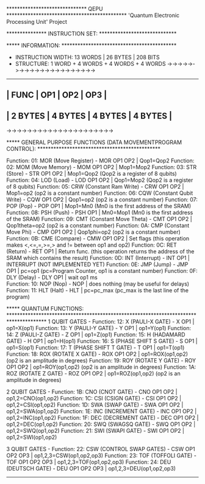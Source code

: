 ****************************** QEPU *********************************************
			'Quantum Electronic Processing Unit' Project


*************** INSTRUCTION SET: *****************************

***** INFORMATION: *******************************************
- INSTRUCTION WIDTH: 13 WORDS | 26 BYTES | 208 BITS
- STRUCTURE: 1 WORD + 4 WORDS + 4 WORDS + 4 WORDS
->->->->->->->->->->->->->->->->->->->->->
_________________________________________
|   FUNC  |   OP1   |   OP2   |    OP3  |
-----------------------------------------
| 2 BYTES | 4 BYTES | 4 BYTES | 4 BYTES |
-----------------------------------------
->->->->->->->->->->->->->->->->->->->->->

***** GENERAL PURPOSE FUNCTIONS (DATA MOVEMENTPROGRAM CONTROL): **********************************************

Function: 01: MOR (Move Register) 		 -	MOR OP1 OP2 | Qop1=Qop2
Function: 02: MOM (Move Memory)   		 -	MOM OP1 OP2 | Mop1=Mop2
Function: 03: STR (Store)		  		 -	STR OP1 OP2 | Mop1=Qop2 	(Qop2 is a register of 8 qubits)
Function: 04: LOD (Load)		  		 -  LOD OP1 OP2	| Qop1=Mop2 	(Qop2 is a register of 8 qubits)
Function: 05: CRW (Constant Ram Write)   -  CRW OP1 OP2 | Mop1=op2  	(op2 is a constant number)
Function: 06: CQW (Constant Qubit Write) -  CQW OP1 OP2 | Qop1=op2  	(op2 is a constant number)
Function: 07: POP (Pop)					 -  POP OP1 	| Mop1=Mn0  	(Mn0 is the first address of the SRAM) 
Function: 08: PSH (Push)				 -	PSH OP1		| Mn0=Mop1  	(Mn0 is the first address of the SRAM)
Function: 09: CMT (Constant Move Theta)	 -	CMT OP1 OP2 | Qop1theta=op2 (op2 is a constant number)
Function: 0A: CMP (Constant Move Phi)	 -  CMP OP1 OP2 | Qop1phi=op2   (op2 is a constant number)
Function: 0B: CME (Compare)				 -  CMW OP1 OP2 | Set flags     (this operation makes <,<=,=,>=,> and != between op1 and op2)
Function: 0C: RET (Return)				 -	RET OP1 	| Return func.  (this operation returns the address of the SRAM which contains the result)
Function: 0D: INT (Interrupt)			 -  INT OP1 	| INTERRUPT     (NOT IMPLEMENTED YET)
Function: 0E: JMP (Jump) 				 -  JMP OP1     | pc=op1        (pc=Program Counter, op1 is a constant number)
Function: 0F: DLY (Delay)				 - 	DLY OP1     | wait op1 ms   
Function: 10: NOP (Nop) 				 -	NOP         | does nothing  (may be useful for delays)
Function: 11: HLT (Halt) 				 -  HLT         | pc=pc_max     (pc_max is the last line of the program)

***** QUANTUM FUNCTIONS: **************************************************************************************
1 QUBIT GATES -
Function: 12:  X (PAULI-X GATE)			 - X OP1 		| op1=X(op1)
Function: 13:  Y (PAULI-Y GATE)			 - Y OP1 		| op1=Y(op1)
Function: 14:  Z (PAULI-Z GATE)			 - Z OP1 		| op1=Z(op1)
Function: 15:  H (HADAMARD GATE)		 - H OP1 		| op1=H(op1)
Function: 16:  S (PHASE SHIFT S GATE)	 - S OP1 		| op1=S(op1)
Function: 17:  T (PHASE SHIFT T GATE)	 - T OP1 		| op1=T(op1)
Function: 18:  ROX (ROTATE X GATE)		 - ROX OP1 OP2 	| op1=ROX(op1,op2) (op2 is an amplitude in degrees)
Function: 19:  ROY (ROTATE Y GATE)		 - ROY OP1 OP2  | op1=ROY(op1,op2) (op2 is an amplitude in degrees)
Function: 1A:  ROZ (ROTATE Z GATE) 		 - ROZ OP1 OP2  | op1=ROZ(op1,op2) (op2 is an amplitude in degrees)

2 QUBIT GATES -
Function: 1B:  CNO (CNOT GATE) 			 - CNO OP1 OP2 	| op1,2=CNO(op1,op2)
Function: 1C:  CSI (CSIGN GATE)		     - CSI OP1 OP2  | op1,2=CSI(op1,op2)
Function: 1D:  SWA (SWAP GATE)			 - SWA OP1 OP2  | op1,2=SWA(op1,op2)
Function: 1E:  INC (INCREMENT GATE)		 - INC OP1 OP2 	| op1,2=INC(op1,op2)
Function: 1F:  DEC (DECREMENT GATE)		 - DEC OP1 OP2 	| op1,2=DEC(op1,op2)
Function: 20:  SWQ (SWAGSQ GATE)		 - SWQ OP1 OP2 	| op1,2=SWQ(op1,op2)
Function: 21:  SWI (SWAPI GATE)			 - SWI OP1 OP2 	| op1,2=SWI(op1,op2)

3 QUBIT GATES -
Function: 22:  CSW (CONTROL SWAP GATES)	 - CSW OP1 OP2 OP3	| op1,2,3=CSW(op1,op2,op3)
Function: 23:  TOF (TOFFOLI GATE)		 - TOF OP1 OP2 OP3 	| op1,2,3=TOF(op1,op2,op3)
Function: 24:  DEU (DEUTSCH GATE)		 - DEU OP1 OP2 OP3 	| op1,2,3=DEU(op1,op2,op3)
****************************************************************************************************************